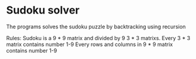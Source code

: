 # Sudoku solver

The programs solves the sudoku puzzle by backtracking using recursion

Rules:
Sudoku is a 9 * 9 matrix and divided by 9 3 * 3 matrixs.
Every 3 * 3 matrix contains number 1-9
Every rows and columns in 9 * 9 matrix contains number 1-9
